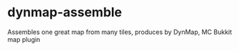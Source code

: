 dynmap-assemble
===============

Assembles one great map from many tiles, produces by DynMap, MC Bukkit map plugin
